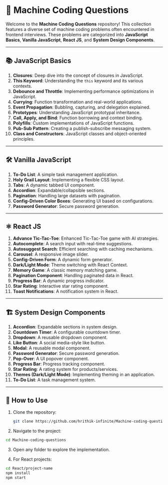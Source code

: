 # 📝 Machine Coding Questions

Welcome to the **Machine Coding Questions** repository! This collection features a diverse set of machine coding problems often encountered in frontend interviews. These problems are categorized into **JavaScript Basics**, **Vanilla JavaScript**, **React JS**, and **System Design Components**.

---

## 📚 JavaScript Basics

1. **Closures**: Deep dive into the concept of closures in JavaScript.
2. **This Keyword**: Understanding the `this` keyword and its various contexts.
3. **Debounce and Throttle**: Implementing performance optimizations in JavaScript.
4. **Currying**: Function transformation and real-world applications.
5. **Event Propagation**: Bubbling, capturing, and delegation explained.
6. **Prototypes**: Understanding JavaScript prototypal inheritance.
7. **Call, Apply, and Bind**: Function borrowing and context binding.
8. **Polyfills**: Custom implementations of JavaScript functions.
9. **Pub-Sub Pattern**: Creating a publish-subscribe messaging system.
10. **Class and Constructors**: JavaScript classes and object-oriented principles.

---

## 🛠 Vanilla JavaScript

1. **To-Do List**: A simple task management application.
2. **Holy Grail Layout**: Implementing a flexible CSS layout.
3. **Tabs**: A dynamic tabbed UI component.
4. **Accordion**: Expandable/collapsible sections.
5. **Pagination**: Handling large datasets with pagination.
6. **Config-Driven Color Boxes**: Generating UI based on configurations.
7. **Password Generator**: Secure password generation.

---

## ⚛️ React JS

1. **Advance Tic-Tac-Toe**: Enhanced Tic-Tac-Toe game with AI strategies.
2. **Autocomplete**: A search input with real-time suggestions.
3. **Autosuggest Search**: Efficient searching with caching mechanisms.
4. **Carousel**: A responsive image slider.
5. **Config-Driven Form**: A dynamic form generator.
6. **Dark/Light Mode**: Theme switching with React Context.
7. **Memory Game**: A classic memory matching game.
8. **Pagination Component**: Handling paginated data in React.
9. **Progress Bar**: A dynamic progress indicator.
10. **Star Rating**: Interactive star rating component.
11. **Toast Notifications**: A notification system in React.

---

## 🏗 System Design Components

1. **Accordion**: Expandable sections in system design.
2. **Countdown Timer**: A configurable countdown timer.
3. **Dropdown**: A reusable dropdown component.
4. **Like Button**: A social media-style like button.
5. **Modal**: A reusable modal component.
6. **Password Generator**: Secure password generation.
7. **Pop-Over**: A UI popover component.
8. **Progress Bar**: Progress tracking component.
9. **Star Rating**: A rating system for products/services.
10. **Themes (Dark/Light Mode)**: Implementing theming in an application.
11. **To-Do List**: A task management system.

---

## 🚀 How to Use

1. Clone the repository:

   ```sh
   git clone https://github.com/hrithik-infinite/Machine-coding-questions
   ```

2. Navigate to the project:

```sh
cd Machine-coding-questions
```

3. Open any folder to explore the implementation.

4. For React projects:

```sh
cd React/project-name
npm install
npm start
```